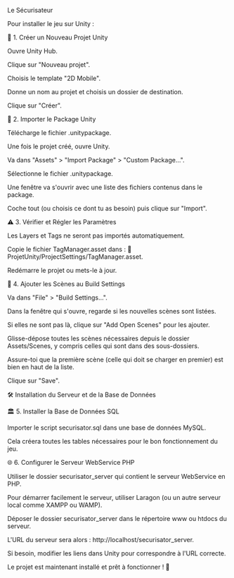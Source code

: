 Le Sécurisateur

Pour installer le jeu sur Unity :

🧐 1. Créer un Nouveau Projet Unity

Ouvre Unity Hub.

Clique sur "Nouveau projet".

Choisis le template "2D Mobile".

Donne un nom au projet et choisis un dossier de destination.

Clique sur "Créer".

💽 2. Importer le Package Unity

Télécharge le fichier .unitypackage.

Une fois le projet créé, ouvre Unity.

Va dans "Assets" > "Import Package" > "Custom Package...".

Sélectionne le fichier .unitypackage.

Une fenêtre va s'ouvrir avec une liste des fichiers contenus dans le package.

Coche tout (ou choisis ce dont tu as besoin) puis clique sur "Import".

⚠ 3. Vérifier et Régler les Paramètres

Les Layers et Tags ne seront pas importés automatiquement.

Copie le fichier TagManager.asset dans :
📂 ProjetUnity/ProjectSettings/TagManager.asset.

Redémarre le projet ou mets-le à jour.

🌟 4. Ajouter les Scènes au Build Settings

Va dans "File" > "Build Settings...".

Dans la fenêtre qui s'ouvre, regarde si les nouvelles scènes sont listées.

Si elles ne sont pas là, clique sur "Add Open Scenes" pour les ajouter.

Glisse-dépose toutes les scènes nécessaires depuis le dossier Assets/Scenes, y compris celles qui sont dans des sous-dossiers.

Assure-toi que la première scène (celle qui doit se charger en premier) est bien en haut de la liste.

Clique sur "Save".

🛠 Installation du Serveur et de la Base de Données

🏛️ 5. Installer la Base de Données SQL

Importer le script securisator.sql dans une base de données MySQL.

Cela créera toutes les tables nécessaires pour le bon fonctionnement du jeu.

🌐 6. Configurer le Serveur WebService PHP

Utiliser le dossier securisator_server qui contient le serveur WebService en PHP.

Pour démarrer facilement le serveur, utiliser Laragon (ou un autre serveur local comme XAMPP ou WAMP).

Déposer le dossier securisator_server dans le répertoire www ou htdocs du serveur.

L'URL du serveur sera alors :
http://localhost/securisator_server.

Si besoin, modifier les liens dans Unity pour correspondre à l'URL correcte.

Le projet est maintenant installé et prêt à fonctionner ! 🚀

